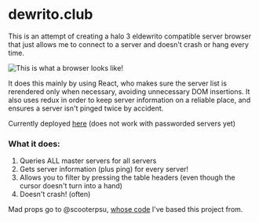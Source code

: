 # dewrito.club

This is an attempt of creating a halo 3 eldewrito compatible server browser that just allows me to connect to a server and doesn't crash or hang every time.

![This is what a browser looks like!](https://image.ibb.co/irK8EH/dewritolife.png)

It does this mainly by using React, who makes sure the server list is rerendered only when necessary, avoiding unnecessary DOM insertions. It also uses redux in order to keep server information on a reliable place, and ensures a server isn't pinged twice by accident.

Currently deployed [here](http://dewrito.club/) (does not work with passworded servers yet)

### What it does:
1. Queries ALL master servers for all servers
2. Gets server information (plus ping) for every server!
3. Allows you to filter by pressing the table headers (even though the cursor doesn't turn into a hand)
4. Doesn't crash! (often)

Mad props go to @scooterpsu, [whose code](https://github.com/scooterpsu/scooterpsu.github.io) I've based this project from.

